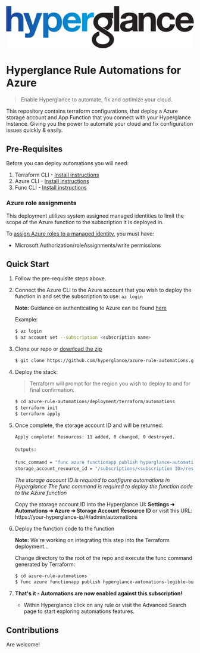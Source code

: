 <img src="https://github.com/hyperglance/azure-rule-automations/blob/master/files/b5dfbb6c-75c8-493b-8c5d-d68b3272cf0f.png" alt="Hyperglance Logo" />

# Hyperglance Rule Automations for Azure

> Enable Hyperglance to automate, fix and optimize your cloud.

This repository contains terraform configurations, that deploy a Azure storage account and App Function that you connect with your Hyperglance Instance. Giving you the power to automate your cloud and fix configuration issues quickly & easily.

## Pre-Requisites

Before you can deploy automations you will need:
1. Terraform CLI - [Install instructions](https://learn.hashicorp.com/tutorials/terraform/install-cli)
2. Azure CLI - [Install instructions](https://docs.microsoft.com/en-us/cli/azure/install-azure-cli)
3. Func CLI - [Install instructions](https://docs.microsoft.com/en-us/azure/azure-functions/functions-run-local)

### Azure role assignments

This deployment utilizes system assigned managed identities to limit the scope of the Azure function to the subscription it is deployed in. 

To [assign Azure roles to a managed identity](https://docs.microsoft.com/en-us/azure/role-based-access-control/role-assignments-portal-managed-identity), you must have:

* Microsoft.Authorization/roleAssignments/write permissions

## Quick Start

1. Follow the pre-requisite steps above.
2. Connect the Azure CLI to the Azure account that you wish to deploy the function in and set the subscription to use: `az login`

	__Note:__ Guidance on authenticating to Azure can be found [here](https://docs.microsoft.com/en-us/cli/azure/authenticate-azure-cli)
	
	Example:
	```bash
	$ az login
	$ az account set --subscription <subscription name>
	```

3. Clone our repo or  [download the zip](https://github.com/hyperglance/azure-rule-automations/archive/refs/heads/master.zip)
	```bash
	$ git clone https://github.com/hyperglance/azure-rule-automations.git
	```

4. Deploy the stack:
	> Terraform will prompt for the region you wish to deploy to and for final confirmation.
	```bash
	$ cd azure-rule-automations/deployment/terraform/automations
	$ terraform init
	$ terraform apply
	```

5. Once complete, the storage account ID and  will be returned:
	```bash
	Apply complete! Resources: 11 added, 0 changed, 0 destroyed.

	Outputs:

    func_command = "func azure functionapp publish hyperglance-automations-legible-buffalo"
    storage_account_resource_id = "/subscriptions/<subscription ID>/resourceGroups/hyperglance-automations-legible-buffalo/providers/Microsoft.Storage/storageAccounts/rii5it09y343"
	```
 
   *The storage account ID is required to configure automations in Hyperglance*
   *The func command is required to deploy the function code to the Azure function*
	
	Copy the storage account ID into the Hyperglance UI:  __Settings ➔ Automations ➔ Azure ➔ Storage Account Resource ID__
	or visit this URL: https://your-hyperglance-ip/#/admin/automations

6. Deploy the function code to the function
    
    __Note:__ We're working on integrating this step into the Terraform deployment...

    Change directory to the root of the repo and execute the func command generated by Terraform:

	```bash
    $ cd azure-rule-automations
	$ func azure functionapp publish hyperglance-automations-legible-buffalo
	```

7. __That's it - Automations are now enabled against this subscription!__
	* Within Hyperglance click on any rule or visit the Advanced Search page to start exploring automations features.

## Contributions
Are welcome!
